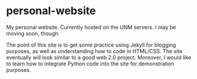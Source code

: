 personal-website
================

My personal website. Currently hosted on the UNM servers. I may be moving soon, though.

The point of this site is to get some practice using Jekyll for blogging purposes, as well as understanding how to code in HTML/CSS. The site eventually will look similar to a good web 2.0 project. Moreover, I would like to learn how to integrate Python code into the site for demonstration purposes.



